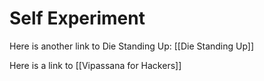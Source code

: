 
# Self Experiment

Here is another link to Die Standing Up: [[Die Standing Up]]

Here is a link to [[Vipassana for Hackers]] 

